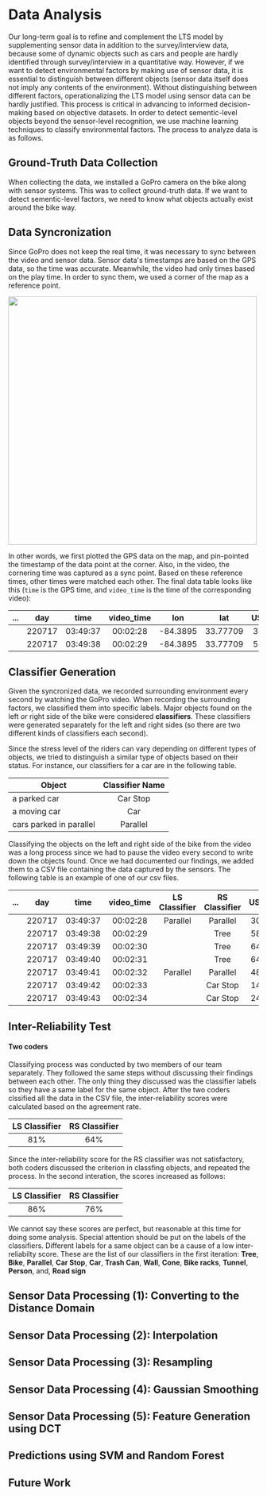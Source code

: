 Data Analysis
=======

Our long-term goal is to refine and complement the LTS model by supplementing sensor data in addition to the survey/interview data, because some of dynamic objects such as cars and people are hardly identified through survey/interview in a quantitative way. However, if we want to detect environmental factors by making use of sensor data, it is essential to distinguish between different objects (sensor data itself does not imply any contents of the environment). Without distinguishing between different factors, operationalizing the LTS model using sensor data can be hardly justified. This process is critical in advancing to informed decision-making based on objective datasets. In order to detect sementic-level objects beyond the sensor-level recognition, we use machine learning techniques to classify environmental factors. The process to analyze data is as follows. 

## Ground-Truth Data Collection 
When collecting the data, we installed a GoPro camera on the bike along with sensor systems. This was to collect ground-truth data. If we want to detect sementic-level factors, we need to know what objects actually exist around the bike way. 

## Data Syncronization
Since GoPro does not keep the real time, it was necessary to sync between the video and sensor data. Sensor data's timestamps are based on the GPS data, so the time was accurate. Meanwhile, the video had only times based on the play time. In order to sync them, we used a corner of the map as a reference point. 

<img src="https://github.com/cledantec/Cycle-Atlanta-SLaB/blob/master/images/gps_reference.png?raw=true" style="width: 500px;"/>

In other words, we first plotted the GPS data on the map, and pin-pointed the timestamp of the data point at the corner. Also, in the video, the cornering time was captured as a sync point. Based on these reference times, other times were matched each other. The final data table looks like this (`time` is the GPS time, and `video_time` is the time of the corresponding video):

|  ...| day   | time  | video_time | lon   | lat   |   USRight  |  more...| 
| ---- |:-----:| :-----:| :-----:| :---:| :------: | :-------:|:-----:|
| | 220717 |03:49:37| 00:02:28  |  -84.3895| 33.77709 |  308.18    |  |
|  |220717 |03:49:38| 00:02:29  |-84.3895| 33.77709  |  589.91    |  | 


## Classifier Generation

Given the syncronized data, we recorded surrounding environment every second by watching the GoPro video. When recording the surrounding factors, we classified them into specific labels. Major objects found on the left *or* right side of the bike were considered **classifiers**. These classifiers were generated separately for the left and right sides (so there are two different kinds of classifiers each second). 

Since the stress level of the riders can vary depending on different types of objects, we tried to distinguish a similar type of objects based on their status. For instance, our classifiers for a car are in the following table.

|     Object   | Classifier  Name |     
| ------------- |:-------------:| 
| a parked car    | Car Stop|
| a moving car     | Car |   
| cars parked in parallel  | Parallel| 

Classifying the objects on the left and right side of the bike from the video was a long process since we had to pause the video every second to write down the objects found. Once we had documented our findings, we added them to a CSV file containing the data captured by the sensors. The following table is an example of one of our csv files. 

|   ...| day   | time  | video_time | LS Classifier | RS Classifier |  USRight  |  USLeft |  USRear| LidarR| LidarL |...| 
| ----- |:------:| :-----:| :-----:| :------:| :------: | :------:| :-----:|:-----:| :---:| :---:| :----:| 
| |220717 |03:49:37| 00:02:28  |    Parallel   |  Parallel     |  308.18    | 640.08  |  640.08 |619.333| 1778.66| |
|  |220717 |03:49:38| 00:02:29  |           |  Tree      |  589.91    | 640.08  |  640.08 |832.25| 1      | |
|  |220717 |03:49:39| 00:02:30  |            |  Tree      |  642.62    | 640.08  |  640.92 |506   | 603    | |
|  |220717 |03:49:40| 00:02:31  |           |  Tree      |  642.11    | 640.08  |  640.08 |521.2 | 366.2  | |
|   |220717 |03:49:41| 00:02:32  |   Parallel    |  Parallel |  487.68    | 640.08  |  640.08 |433   | 616.333| |
|  |220717 |03:49:42| 00:02:33  |               |  Car Stop  |  148.59    | 640.71  |  641.35 |114.5 | 943.5  | |
|  |220717 |03:49:43| 00:02:34  |               |  Car Stop  |  241.93    | 640.08  |  641.35 |744.5 | 770    | |


## Inter-Reliability Test

#### Two coders
Classifying process was conducted by two members of our team separately. They followed the same steps without discussing their findings between each other. The only thing they discussed was the classifier labels so they have a same label for the same object. After the two coders clssified all the data in the CSV file, the inter-reliability scores were calculated based on the agreement rate.   
| LS Classifier | RS Classifier       
| :--------: |:-------:| 
|   81%         | 64%|


Since the inter-reliability score for the RS classifier was not satisfactory, both coders discussed the criterion in classfing objects, and repeated the process. In the second interation, the scores increased as follows:

| LS Classifier | RS Classifier       
| :------: |:-------------:| 
|   86%            | 76%|

We cannot say these scores are perfect, but reasonable at this time for doing some analysis. Special attention should be put on the labels of the classifiers. Different labels for a same object can be a cause of a low inter-reliabilty score. These are the list of our classifiers in the first iteration: **Tree**, **Bike**, **Parallel**, **Car Stop**, **Car**, **Trash Can**, **Wall**, **Cone**, **Bike racks**, **Tunnel**, **Person**, and, **Road sign** 


## Sensor Data Processing (1): Converting to the Distance Domain 

## Sensor Data Processing (2): Interpolation

## Sensor Data Processing (3): Resampling

## Sensor Data Processing (4): Gaussian Smoothing

## Sensor Data Processing (5): Feature Generation using DCT

## Predictions using SVM and Random Forest



## Future Work






